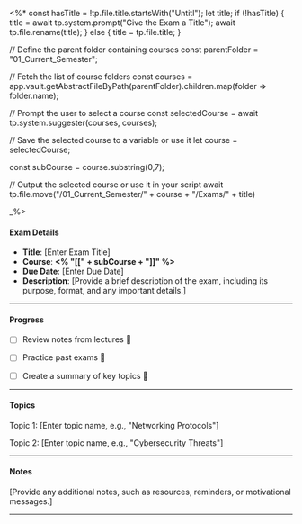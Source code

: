 <%*
const hasTitle = !tp.file.title.startsWith("Untitl");
let title;
if (!hasTitle) {
	title = await tp.system.prompt("Give the Exam a Title");
	await tp.file.rename(title);
} else {
	title = tp.file.title;
}

// Define the parent folder containing courses
const parentFolder = "01_Current_Semester";

// Fetch the list of course folders
const courses = app.vault.getAbstractFileByPath(parentFolder).children.map(folder => folder.name);

// Prompt the user to select a course
const selectedCourse = await tp.system.suggester(courses, courses);

// Save the selected course to a variable or use it
let course = selectedCourse;

const subCourse = course.substring(0,7);

// Output the selected course or use it in your script
await tp.file.move("/01_Current_Semester/" + course + "/Exams/" + title)

_%>


#### **Exam Details**

- **Title**: [Enter Exam Title]
- **Course**: **<% "[[" + subCourse + "]]" %>**
- **Due Date**: [Enter Due Date]
- **Description**: [Provide a brief description of the exam, including its purpose, format, and any important details.]

---

#### **Progress**

- [ ] Review notes from lectures 🔽
- [ ] Practice past exams 🔼 
- [ ] Create a summary of key topics 🔼 


---

#### **Topics**

Topic 1: [Enter topic name, e.g., "Networking Protocols"]

Topic 2: [Enter topic name, e.g., "Cybersecurity Threats"]


---

#### **Notes**

[Provide any additional notes, such as resources, reminders, or motivational messages.]

---